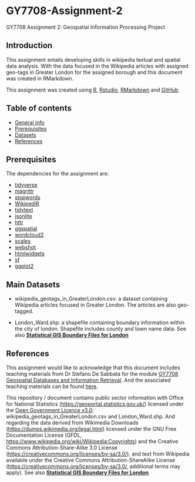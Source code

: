 # GY7708-Assignment-2
GY7708 Assignment 2: Geospatial Information Processing Project

## Introduction <a name="introduction"></a>
This assignment entails developing skills in wikipedia textual and spatial data analysis. With the data focused in the Wikipedia articles with assigned geo-tags in Greater London for the assigned borough and this document was created in RMarkdown.

This assignment was created using [R](https://www.r-project.org/), [Rstudio](https://rstudio.com/), [RMarkdown](https://rmarkdown.rstudio.com/) and [GitHub](https://github.com/).  

## Table of contents 
* [General info](#introduction)
* [Prerequisites](#prerequisites)
* [Datasets](#datasets)
* [References](#references)

## Prerequisites <a name="prerequisites"></a>
The dependencies for the assignment are:
* [tidyverse](https://www.tidyverse.org/)
* [magrittr](https://magrittr.tidyverse.org/)
* [stopwords](https://cran.r-project.org/web/packages/stopwords/stopwords.pdf)
* [WikipediR](https://cran.r-project.org/web/packages/WikipediR/WikipediR.pdf)
* [tidytext](https://cran.r-project.org/web/packages/tidytext/vignettes/tidytext.html)
* [jsonlite](https://cran.r-project.org/web/packages/jsonlite/index.html)
* [httr](https://cran.r-project.org/web/packages/httr/index.html)
* [ggspatial](https://paleolimbot.github.io/ggspatial/)
* [wordcloud2](https://cran.r-project.org/web/packages/wordcloud2/vignettes/wordcloud.html)
* [scales](https://scales.r-lib.org/)
* [webshot](https://wch.github.io/webshot/articles/intro.html)
* [htmlwidgets](https://cran.r-project.org/web/packages/htmlwidgets/index.html)
* [sf](https://r-spatial.github.io/sf/)
* [ggplot2](https://ggplot2.tidyverse.org/)

## Main Datasets <a name="datasets"></a>

* wikipedia_geotags_in_GreaterLondon.csv: a dataset containing Wikipedia articles focused in Greater London. The articles are also geo-tagged.

* London_Ward.shp: a shapefile containing boundary information within the city of london. Shapefile includes county and town name data. See also [**Statistical GIS Boundary Files for London**](https://data.london.gov.uk/dataset/statistical-gis-boundary-files-london)


## References <a name="references"></a>

This assignment would like to acknowledge that this document includes teaching materials from Dr Stefano De Sabbata for the module [GY7708 Geospatial Databases and Information Retrieval](https://le.ac.uk/modules/2020/gy7708). And the associated teaching materials can be found [here](https://sdesabbata.github.io/UoL-GY7708-2020-21/practicals/index).

This repository / document contains public sector information with Office for National Statistics (https://geoportal.statistics.gov.uk/) licensed under the [Open Government Licence v3.0](http://www.nationalarchives.gov.uk/doc/open-government-licence/version/3/): wikipedia_geotags_in_GreaterLondon.csv and London_Ward.shp. And regarding the data derived from Wikimedia Downloads (https://dumps.wikimedia.org/legal.html) licensed under the GNU Free Documentation License (GFDL, https://www.wikipedia.org/wiki/Wikipedia:Copyrights) and the Creative Commons Attribution-Share-Alike 3.0 License (https://creativecommons.org/licenses/by-sa/3.0/), and text from Wikipedia available under the Creative Commons Attribution-ShareAlike License (https://creativecommons.org/licenses/by-sa/3.0/, additional terms may apply). See also [**Statistical GIS Boundary Files for London**](https://data.london.gov.uk/dataset/statistical-gis-boundary-files-london).

